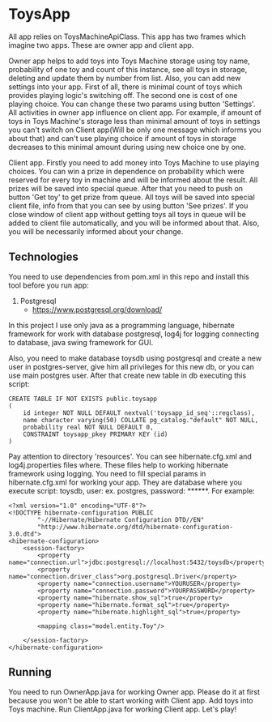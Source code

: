 # ToysApp

All app relies on ToysMachineApiClass. This app has two frames which imagine two apps. These are 
owner app and client app. 

Owner app helps to
add toys into Toys Machine storage using toy name, 
probability of one toy and count of this instance, see all toys in
storage, deleting and update them by number from list. Also, you can 
add new settings into your app. First of all, there is minimal count of toys which provides
playing logic's switching off. The second one is cost of one playing choice. You can change these 
two params using button 'Settings'. All activities in owner app influence on client app. For example, 
if amount of toys in Toys Machine's storage less than minimal amount of toys in settings you can't 
switch on Client app(Will be only one message which informs you about that) and can't use playing choice
if amount of toys in storage decreases to this minimal amount during using new choice
one by one. 

Client app. Firstly you need to add money into Toys Machine
to use playing choices. You can win a prize in 
dependence on probability which were reserved for every toy in machine and will be informed about the result. All prizes will be saved into special queue. After that you need to push on button 'Get toy' to get prize from queue. All toys will be saved into special client file, info from that you can see by using 
button 'See prizes'. If you close window of client app without getting toys all toys in queue will be added to client file automatically,
and you will be informed about that. Also, you will be necessarily informed about your change.

## Technologies

You need to use dependencies from pom.xml in this repo and install this tool before you run app:

1. Postgresql
   * https://www.postgresql.org/download/

In this project I use only java as a programming language, hibernate framework for work with database postgresql, log4j for logging connecting to database, java swing framework for GUI.

Also, you need to make database toysdb using postgresql and create a new user in postgres-server, give him all privileges for this new db, or you can use main postgres user. After that create new table in db executing this script:
````
CREATE TABLE IF NOT EXISTS public.toysapp
(
    id integer NOT NULL DEFAULT nextval('toysapp_id_seq'::regclass),
    name character varying(50) COLLATE pg_catalog."default" NOT NULL,
    probability real NOT NULL DEFAULT 0,
    CONSTRAINT toysapp_pkey PRIMARY KEY (id)
)
````
Pay attention to directory 'resources'. You can see hibernate.cfg.xml and
log4j.properties files where. These files help to working hibernate framework using logging.
You need to fill special params in hibernate.cfg.xml for working your app. They are database where you execute script: toysdb, user: ex. postgres,
password: ******. For example: 
````
<?xml version="1.0" encoding="UTF-8"?>
<!DOCTYPE hibernate-configuration PUBLIC
        "-//Hibernate/Hibernate Configuration DTD//EN"
        "http://www.hibernate.org/dtd/hibernate-configuration-3.0.dtd">
<hibernate-configuration>
    <session-factory>
        <property name="connection.url">jdbc:postgresql://localhost:5432/toysdb</property>
        <property name="connection.driver_class">org.postgresql.Driver</property>
        <property name="connection.username">YOURUSER</property>
        <property name="connection.password">YOURPASSWORD</property>
        <property name="hibernate.show_sql">true</property>
        <property name="hibernate.format_sql">true</property>
        <property name="hibernate.highlight_sql">true</property>

        <mapping class="model.entity.Toy"/>

    </session-factory>
</hibernate-configuration>
````
## Running
You need to run OwnerApp.java for working Owner app. Please do it at first because you won't be able to 
start working with Client app. Add toys into Toys machine. Run ClientApp.java for working Client app. Let's play!
